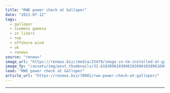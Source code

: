 ```yaml
---
title: "RWE power check at Galloper"
date: "2021-07-12"
tags: 
  - galloper
  - siemens gamesa
  - zx lidars
  - rwe
  - offshore wind
  - uk
  - renews
source: "renews"
image_url: "https://renews.biz//media/25470/image-zx-tm-installed-at-galloper-wind-farm-for-rwe-power-performance-test-of-sgre-6mwjpg.png?mode=crop&width=770&heightratio=0.6103896103896103896103896104&slimmage=true"
image_fp: "/assets/img/post_thumbnails/31.6103896103896103896103896104&slimmage=true"
lead: "RWE power check at Galloper"
article_url: "https://renews.biz/70901/rwe-power-check-at-galloper/"
---
```


---
